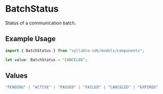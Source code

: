 # BatchStatus

Status of a communication batch.

## Example Usage

```typescript
import { BatchStatus } from "syllable-sdk/models/components";

let value: BatchStatus = "CANCELED";
```

## Values

```typescript
"PENDING" | "ACTIVE" | "PAUSED" | "FAILED" | "CANCELED" | "EXPIRED"
```